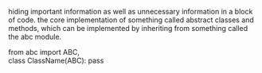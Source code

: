  hiding important information as well as unnecessary information in a block of code. 
the core implementation of something called abstract classes and methods, which can be implemented by inheriting from something called the abc module.

from abc import ABC,   
class ClassName(ABC):
    pass
    